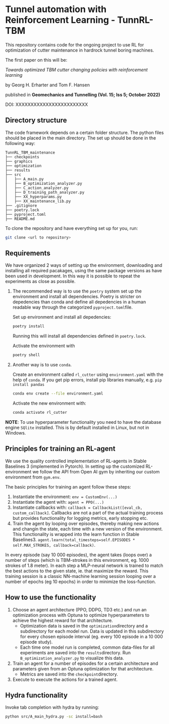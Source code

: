 # Tunnel automation with Reinforcement Learning - TunnRL-TBM

This repository contains code for the ongoing project to use RL for optimization of cutter maintenance in hardrock tunnel boring machines.

The first paper on this will be:

_Towards optimized TBM cutter changing policies with reinforcement learning_

by Georg H. Erharter and Tom F. Hansen

published in __Geomechanics and Tunnelling (Vol. 15; Iss 5; October 2022)__

DOI: XXXXXXXXXXXXXXXXXXXXXXXX

## Directory structure

The code framework depends on a certain folder structure. The python files should be placed in the main directory. The set up should be done in the following way:
```
TunnRL_TBM_maintenance
├── checkpoints
├── graphics
├── optimization
├── results
├── src
│   ├── A_main.py
│   ├── B_optimization_analyzer.py
│   ├── C_action_analyzer.py
│   ├── D_training_path_analyzer.py
│   ├── XX_hyperparams.py
│   ├── XX_maintenance_lib.py
├── .gitignore
├── poetry.lock
├── pyproject.toml
├── README.md
```

To clone the repository and have everything set up for you, run:

```bash
git clone <url to repository>
```

## Requirements

We have organized 2 ways of setting up the environment, downloading and installing all required pacakages, using the same package versions as have been used in development. In this way it is possible to repeat the experiments as close as possible.

1. The recommended way is to use the `poetry` system set up the environment and install all dependencies. Poetry is stricter on depedencies than conda and define all depedencies in a human readable way through the categorized `pyproject.toml`file.

   Set up environment and install all depedencies:
   
   ```bash
   poetry install
   ```

   Running this will install all dependencies defined in `poetry.lock`.

   Activate the environment with
   
   ```bash
   poetry shell
   ```

2. Another way is to use `conda`.

   Create an environment called `rl_cutter` using `environment.yaml` with the help of `conda`. If you get pip errors, install pip libraries manually, e.g. `pip install pandas`

   ```bash
   conda env create --file environment.yaml
   ```

   Activate the new environment with:

   ```bash
   conda activate rl_cutter
   ```

**NOTE**: To use hyperparameter functionality you need to have the database engine
`SQlite` installed. This is by default installed in Linux, but not in Windows.

## Principles for training an RL-agent

We use the quality controlled implementation of RL-agents in Stable Baselines 3 (implemented in Pytorch). In setting up the customized RL-environment we follow the 
API from Open AI gym by inheriting our custom environment from `gym.env`.

The basic principles for training an agent follow these steps:

1. Instantiate the environment: `env = CustomEnv(...)`
2. Instantiate the agent with: `agent = PPO(...)`
3. Instantiate callbacks with: `callback = CallbackList([eval_cb, custom_callback]`.
Callbacks are not a part of the actual training process but provides functionality for 
logging metrics, early stopping etc.
4. Train the agent by looping over episodes, thereby making new actions and changin the state, each time with a new version of the 
environment. This functionality is wrapped into the learn function in Stable Baselines3.
`agent.learn(total_timesteps=self.EPISODES * self.MAX_STROKES, callback=callback)`.

In every episode (say 10 000 episodes), the agent takes (loops over) a number of steps
(which is TBM-strokes in this environment, eg. 1000 strokes of 1.8 meter). In each step a MLP-neural network is trained to match the best actions to the given state, ie. that maximize the reward.
This training session is a classic NN-machine learning session looping over a number of
epochs (eg 10 epochs) in order to minimize the loss-function.


## How to use the functionality

1. Choose an agent architecture (PPO, DDPG, TD3 etc.) and run an optimization process with Optuna to optimize hyperparameters to achieve the highest reward for that architecture.
   - Optimization data is saved in the `optimization`directory and a subdirectory for each model run. Data is updated in this subdirectory for every chosen episode interval (eg. every 100 episode in a 10 000 episode study).
   - Each time one model run is completed, common data-files for all experiments are saved into the `results`directory. Run `B_optimization_analyzer.py` to visualize this data.
2. Train an agent for a number of episodes for a certain architecture and parameters given from an Optuna optimization for that architecture.
   - Metrics are saved into the `checkpoint`directory.
3. Execute to execute the actions for a trained agent.


## Hydra functionality
Invoke tab completion with hydra by running:

```bash
python src/A_main_hydra.py -sc install=bash
```